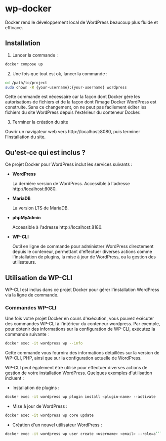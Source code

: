 # wp-docker

Docker rend le développement local de WordPress beaucoup plus fluide et efficace.

## Installation

1. Lancer la commande :

```bash
docker compose up
```

2. Une fois que tout est ok, lancer la commande :

```bash
cd /path/to/project
sudo chown -R {your-username}:{your-username} wordpress
```

Cette commande est nécessaire car la façon dont Docker gère les autorisations de fichiers et de la façon dont l'image Docker WordPress est construite. Sans ce changement, on ne peut pas facilement éditer les fichiers du site WordPress depuis l'extérieur du conteneur Docker.

3. Terminer la création du site

Ouvrir un navigateur web vers http://localhost:8080, puis terminer l'installation du site.

## Qu'est-ce qui est inclus ?

Ce projet Docker pour WordPress inclut les services suivants :

- **WordPress**

  La dernière version de WordPress. Accessible à l'adresse http://localhost:8080.

- **MariaDB**

  La version LTS de MariaDB.

- **phpMyAdmin**

  Accessible à l'adresse http://localhost:8180.

- **WP-CLI**

  Outil en ligne de commande pour administrer WordPress directement depuis le conteneur, permettant d'effectuer diverses actions comme l'installation de plugins, la mise à jour de WordPress, ou la gestion des utilisateurs.

## Utilisation de WP-CLI

WP-CLI est inclus dans ce projet Docker pour gérer l'installation WordPress via la ligne de commande.

### Commandes WP-CLI

Une fois votre projet Docker en cours d'exécution, vous pouvez exécuter des commandes WP-CLI à l'intérieur du conteneur wordpress. Par exemple, pour obtenir des informations sur la configuration de WP-CLI, exécutez la commande suivante :

```bash
docker exec -it wordpress wp --info
```

Cette commande vous fournira des informations détaillées sur la version de WP-CLI, PHP, ainsi que sur la configuration actuelle de WordPress.

WP-CLI peut également être utilisé pour effectuer diverses actions de gestion de votre installation WordPress. Quelques exemples d'utilisation incluent :

- Installation de plugins :

```bash
docker exec -it wordpress wp plugin install <plugin-name> --activate
```

- Mise à jour de WordPress :

```bash
docker exec -it wordpress wp core update
```

- Création d'un nouvel utilisateur WordPress :

````bash
docker exec -it wordpress wp user create <username> <email> --role=a```dministrator --user_pass=<password>
````
